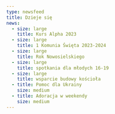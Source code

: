 ```yaml
---
type: newsfeed
title: Dzieje się
news:
  - size: large
    title: Kurs Alpha 2023
  - size: large
    title: 1 Komunia Święta 2023-2024
  - size: large
    title: Rok Nowosielskiego
  - size: large
    title: spotkania dla młodych 16-19
  - size: large
    title: wsparcie budowy kościoła
  - title: Pomoc dla Ukrainy
    size: medium
  - title: Adoracja w weekendy
    size: medium
---
```

